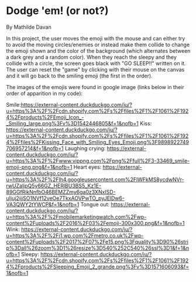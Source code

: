 # Dodge 'em! (or not?)

By Mathilde Davan

In this project, the user moves the emoji with the mouse and can either try to avoid the moving circles/enemies or instead make them collide to change the emoji shown and the color of the background (which alternates between a dark grey and a random color).
When they reach the sleepy and they collide with a circle, the screen goes black with "GO SLEEP!!" written on it.
The user can reset the "game" by clicking with their mouse on the canvas and it will go back to the smiling emoji (the first in the order).

The images of the emojis were found in google image (links below in their order of apparition in my code):

Smile:https://external-content.duckduckgo.com/iu/?u=https%3A%2F%2Fcdn.shopify.com%2Fs%2Ffiles%2F1%2F1061%2F1924%2Fproducts%2FEmoji_Icon_-_Smiling_large.png%3Fv%3D1542446805&f=1&nofb=1
Kiss: https://external-content.duckduckgo.com/iu/?u=https%3A%2F%2Fcdn.shopify.com%2Fs%2Ffiles%2F1%2F1061%2F1924%2Ffiles%2FKissing_Face_with_Smiling_Eyes_Emoji.png%3F9898922749706957214&f=1&nofb=1
Laughing crying: https://external-content.duckduckgo.com/iu/?u=https%3A%2F%2Fwww.vippng.com%2Fpng%2Ffull%2F3-33469_smile-emoji-png.png&f=1&nofb=1
Heart eyes: https://external-content.duckduckgo.com/iu/?u=https%3A%2F%2Flh4.googleusercontent.com%2FlWFkMS8ycdwNVr-rwUZaljpQ5y66GZ_HERlBU3BS5_Kz1E-89GGfRikNnfbO46BEMZZmy6ga0z3XNxISD-uIjuj2ijjSO1NVf12veOe7TkxAOVPwTO_pyJElDw6-VA3QWY2tYWCP&f=1&nofb=1
Tongue out: https://external-content.duckduckgo.com/iu/?u=https%3A%2F%2Fmobilemarketingwatch.com%2Fwp-content%2Fuploads%2F2016%2F03%2Femoji-300x300.png&f=1&nofb=1
Wink: https://external-content.duckduckgo.com/iu/?u=https%3A%2F%2Fi1.wp.com%2Fmetro.co.uk%2Fwp-content%2Fuploads%2F2017%2F07%2Fe15.png%3Fquality%3D90%26strip%3Dall%26zoom%3D1%26resize%3D540%252C540%26ssl%3D1&f=1&nofb=1
Sleepy: https://external-content.duckduckgo.com/iu/?u=https%3A%2F%2Fcdn.shopify.com%2Fs%2Ffiles%2F1%2F1061%2F1924%2Fproducts%2FSleeping_Emoji_2_grande.png%3Fv%3D1571606093&f=1&nofb=1

